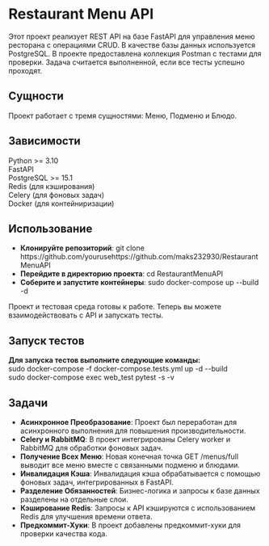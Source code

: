 <h1>Restaurant Menu API</h1>
Этот проект реализует REST API на базе FastAPI для управления меню ресторана с операциями CRUD. В качестве базы данных используется PostgreSQL. В проекте предоставлена коллекция Postman с тестами для проверки. Задача считается выполненной, если все тесты успешно проходят.<br>

<h2>Сущности</h2>
Проект работает с тремя сущностями: Меню, Подменю и Блюдо.<br>

<h2>Зависимости</h2>
Python >= 3.10<br>
FastAPI<br>
PostgreSQL >= 15.1<br>
Redis (для кэширования)<br>
Celery (для фоновых задач)<br>
Docker (для контейниризации)<br>

<h2>Использование</h2>
<ul>
<li><b>Клонируйте репозиторий</b>: git clone <a>https://github.com/yourusehttps://github.com/maks232930/RestaurantMenuAPI</a></li>
<li><b>Перейдите в директорию проекта</b>: cd RestaurantMenuAPI</li>
<li><b>Соберите и запустите контейнеры</b>: sudo docker-compose up --build -d</li>
</ul>

Проект и тестовая среда готовы к работе. Теперь вы можете взаимодействовать с API и запускать тесты.<br>

<h2>Запуск тестов</h2>
<b>Для запуска тестов выполните следующие команды:</b><br>
sudo docker-compose -f docker-compose.tests.yml up -d --build<br>
sudo docker-compose exec web_test pytest -s -v<br>
<b></b>
<h2>Задачи</h2>
<ul>
<li><b>Асинхронное Преобразование</b>: Проект был переработан для асинхронного выполнения для повышения производительности.
</li>
<li><b>Celery и RabbitMQ</b>: В проект интегрированы Celery worker и RabbitMQ для обработки фоновых задач.</li>
<li><b>Получение Всех Меню</b>: Новая конечная точка GET /menus/full выводит все меню вместе с связанными подменю и блюдами.</li>
<li><b>Инвалидация Кэша</b>: Инвалидация кэша обрабатывается с помощью фоновых задач, интегрированных в FastAPI.</li>
<li><b>Разделение Обязанностей</b>: Бизнес-логика и запросы к базе данных разделены на отдельные слои.</li>
<li><b>Кэширование Redis</b>: Запросы к API кэшируются с использованием Redis для улучшения времени ответа.</li>
<li><b>Предкоммит-Хуки</b>: В проект добавлены предкоммит-хуки для проверки качества кода.</li>
</ul>
